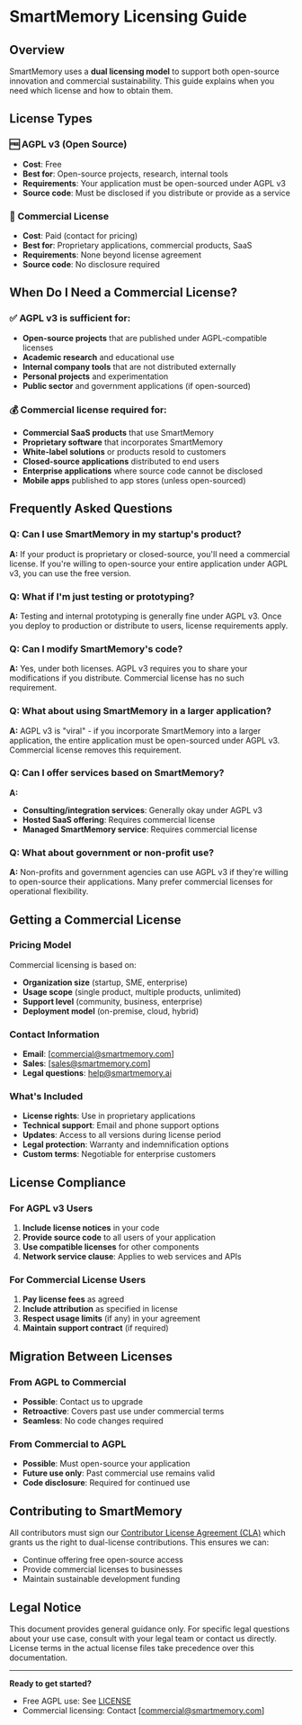 # SmartMemory Licensing Guide

## Overview

SmartMemory uses a **dual licensing model** to support both open-source innovation and commercial sustainability. This guide explains when you need which license and how to obtain them.

## License Types

### 🆓 AGPL v3 (Open Source)
- **Cost**: Free
- **Best for**: Open-source projects, research, internal tools
- **Requirements**: Your application must be open-sourced under AGPL v3
- **Source code**: Must be disclosed if you distribute or provide as a service

### 💼 Commercial License
- **Cost**: Paid (contact for pricing)
- **Best for**: Proprietary applications, commercial products, SaaS
- **Requirements**: None beyond license agreement
- **Source code**: No disclosure required

## When Do I Need a Commercial License?

### ✅ AGPL v3 is sufficient for:
- **Open-source projects** that are published under AGPL-compatible licenses
- **Academic research** and educational use
- **Internal company tools** that are not distributed externally
- **Personal projects** and experimentation
- **Public sector** and government applications (if open-sourced)

### 💰 Commercial license required for:
- **Commercial SaaS products** that use SmartMemory
- **Proprietary software** that incorporates SmartMemory
- **White-label solutions** or products resold to customers
- **Closed-source applications** distributed to end users
- **Enterprise applications** where source code cannot be disclosed
- **Mobile apps** published to app stores (unless open-sourced)

## Frequently Asked Questions

### Q: Can I use SmartMemory in my startup's product?
**A:** If your product is proprietary or closed-source, you'll need a commercial license. If you're willing to open-source your entire application under AGPL v3, you can use the free version.

### Q: What if I'm just testing or prototyping?
**A:** Testing and internal prototyping is generally fine under AGPL v3. Once you deploy to production or distribute to users, license requirements apply.

### Q: Can I modify SmartMemory's code?
**A:** Yes, under both licenses. AGPL v3 requires you to share your modifications if you distribute. Commercial license has no such requirement.

### Q: What about using SmartMemory in a larger application?
**A:** AGPL v3 is "viral" - if you incorporate SmartMemory into a larger application, the entire application must be open-sourced under AGPL v3. Commercial license removes this requirement.

### Q: Can I offer services based on SmartMemory?
**A:** 
- **Consulting/integration services**: Generally okay under AGPL v3
- **Hosted SaaS offering**: Requires commercial license
- **Managed SmartMemory service**: Requires commercial license

### Q: What about government or non-profit use?
**A:** Non-profits and government agencies can use AGPL v3 if they're willing to open-source their applications. Many prefer commercial licenses for operational flexibility.

## Getting a Commercial License

### Pricing Model
Commercial licensing is based on:
- **Organization size** (startup, SME, enterprise)
- **Usage scope** (single product, multiple products, unlimited)
- **Support level** (community, business, enterprise)
- **Deployment model** (on-premise, cloud, hybrid)

### Contact Information
- **Email**: [commercial@smartmemory.com]
- **Sales**: [sales@smartmemory.com]
- **Legal questions**: help@smartmemory.ai

### What's Included
- **License rights**: Use in proprietary applications
- **Technical support**: Email and phone support options
- **Updates**: Access to all versions during license period
- **Legal protection**: Warranty and indemnification options
- **Custom terms**: Negotiable for enterprise customers

## License Compliance

### For AGPL v3 Users
1. **Include license notices** in your code
2. **Provide source code** to all users of your application
3. **Use compatible licenses** for other components
4. **Network service clause**: Applies to web services and APIs

### For Commercial License Users
1. **Pay license fees** as agreed
2. **Include attribution** as specified in license
3. **Respect usage limits** (if any) in your agreement
4. **Maintain support contract** (if required)

## Migration Between Licenses

### From AGPL to Commercial
- **Possible**: Contact us to upgrade
- **Retroactive**: Covers past use under commercial terms
- **Seamless**: No code changes required

### From Commercial to AGPL
- **Possible**: Must open-source your application
- **Future use only**: Past commercial use remains valid
- **Code disclosure**: Required for continued use

## Contributing to SmartMemory

All contributors must sign our [Contributor License Agreement (CLA)](../CLA.md) which grants us the right to dual-license contributions. This ensures we can:

- Continue offering free open-source access
- Provide commercial licenses to businesses
- Maintain sustainable development funding

## Legal Notice

This document provides general guidance only. For specific legal questions about your use case, consult with your legal team or contact us directly. License terms in the actual license files take precedence over this documentation.

---

**Ready to get started?** 
- Free AGPL use: See [LICENSE](../LICENSE.agpl-v3)
- Commercial licensing: Contact [commercial@smartmemory.com]